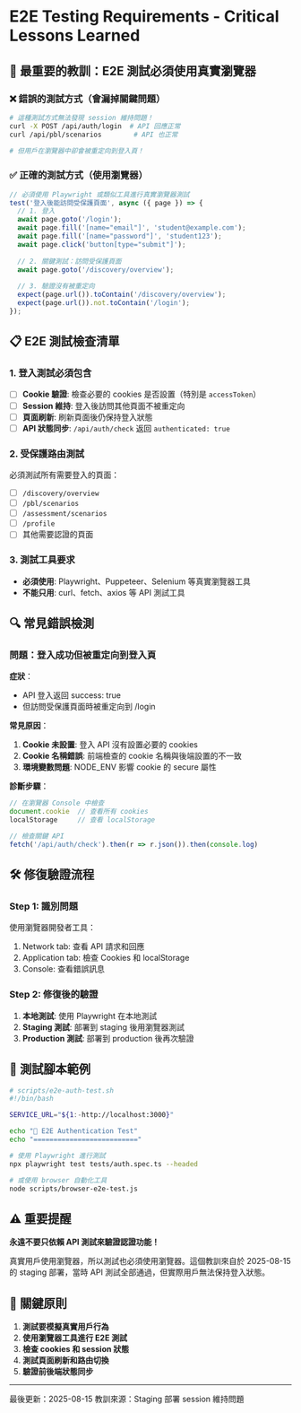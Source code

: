 # E2E Testing Requirements - Critical Lessons Learned

## 🚨 最重要的教訓：E2E 測試必須使用真實瀏覽器

### ❌ 錯誤的測試方式（會漏掉關鍵問題）

```bash
# 這種測試方式無法發現 session 維持問題！
curl -X POST /api/auth/login  # API 回應正常
curl /api/pbl/scenarios        # API 也正常

# 但用戶在瀏覽器中卻會被重定向到登入頁！
```

### ✅ 正確的測試方式（使用瀏覽器）

```typescript
// 必須使用 Playwright 或類似工具進行真實瀏覽器測試
test('登入後能訪問受保護頁面', async ({ page }) => {
  // 1. 登入
  await page.goto('/login');
  await page.fill('[name="email"]', 'student@example.com');
  await page.fill('[name="password"]', 'student123');
  await page.click('button[type="submit"]');
  
  // 2. 關鍵測試：訪問受保護頁面
  await page.goto('/discovery/overview');
  
  // 3. 驗證沒有被重定向
  expect(page.url()).toContain('/discovery/overview');
  expect(page.url()).not.toContain('/login');
});
```

## 📋 E2E 測試檢查清單

### 1. 登入測試必須包含
- [ ] **Cookie 驗證**: 檢查必要的 cookies 是否設置（特別是 `accessToken`）
- [ ] **Session 維持**: 登入後訪問其他頁面不被重定向
- [ ] **頁面刷新**: 刷新頁面後仍保持登入狀態
- [ ] **API 狀態同步**: `/api/auth/check` 返回 `authenticated: true`

### 2. 受保護路由測試
必須測試所有需要登入的頁面：
- [ ] `/discovery/overview`
- [ ] `/pbl/scenarios`
- [ ] `/assessment/scenarios`
- [ ] `/profile`
- [ ] 其他需要認證的頁面

### 3. 測試工具要求
- **必須使用**: Playwright、Puppeteer、Selenium 等真實瀏覽器工具
- **不能只用**: curl、fetch、axios 等 API 測試工具

## 🔍 常見錯誤檢測

### 問題：登入成功但被重定向到登入頁

**症狀**：
- API 登入返回 success: true
- 但訪問受保護頁面時被重定向到 /login

**常見原因**：
1. **Cookie 未設置**: 登入 API 沒有設置必要的 cookies
2. **Cookie 名稱錯誤**: 前端檢查的 cookie 名稱與後端設置的不一致
3. **環境變數問題**: NODE_ENV 影響 cookie 的 secure 屬性

**診斷步驟**：
```javascript
// 在瀏覽器 Console 中檢查
document.cookie  // 查看所有 cookies
localStorage     // 查看 localStorage

// 檢查關鍵 API
fetch('/api/auth/check').then(r => r.json()).then(console.log)
```

## 🛠️ 修復驗證流程

### Step 1: 識別問題
使用瀏覽器開發者工具：
1. Network tab: 查看 API 請求和回應
2. Application tab: 檢查 Cookies 和 localStorage
3. Console: 查看錯誤訊息

### Step 2: 修復後的驗證
1. **本地測試**: 使用 Playwright 在本地測試
2. **Staging 測試**: 部署到 staging 後用瀏覽器測試
3. **Production 測試**: 部署到 production 後再次驗證

## 📝 測試腳本範例

```bash
# scripts/e2e-auth-test.sh
#!/bin/bash

SERVICE_URL="${1:-http://localhost:3000}"

echo "🧪 E2E Authentication Test"
echo "=========================="

# 使用 Playwright 進行測試
npx playwright test tests/auth.spec.ts --headed

# 或使用 browser 自動化工具
node scripts/browser-e2e-test.js
```

## ⚠️ 重要提醒

**永遠不要只依賴 API 測試來驗證認證功能！**

真實用戶使用瀏覽器，所以測試也必須使用瀏覽器。這個教訓來自於 2025-08-15 的 staging 部署，當時 API 測試全部通過，但實際用戶無法保持登入狀態。

## 🎯 關鍵原則

1. **測試要模擬真實用戶行為**
2. **使用瀏覽器工具進行 E2E 測試**
3. **檢查 cookies 和 session 狀態**
4. **測試頁面刷新和路由切換**
5. **驗證前後端狀態同步**

---

最後更新：2025-08-15
教訓來源：Staging 部署 session 維持問題